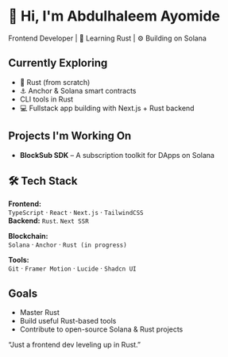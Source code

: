 # 👋 Hi, I'm Abdulhaleem Ayomide

 Frontend Developer | 🦀 Learning Rust | ⚙️ Building on Solana



## Currently Exploring

- 🦀 Rust (from scratch)
- ⚓ Anchor & Solana smart contracts
-  CLI tools in Rust
- 💻 Fullstack app building with Next.js + Rust backend


##  Projects I'm Working On

-  **BlockSub SDK** – A subscription toolkit for DApps on Solana



## 🛠️ Tech Stack

**Frontend:**  
`TypeScript` · `React` · `Next.js` · `TailwindCSS`  
**Backend:**
`Rust`. `Next SSR`

**Blockchain:**  
`Solana` · `Anchor` · `Rust (in progress)`  

**Tools:**  
`Git` · `Framer Motion` · `Lucide` · `Shadcn UI`  



##  Goals

- Master Rust
- Build useful Rust-based tools
- Contribute to open-source Solana & Rust projects


 “Just a frontend dev leveling up in Rust.”
